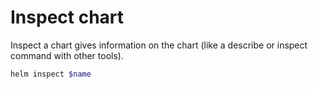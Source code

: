 # Inspect chart
Inspect a chart gives information on the chart
(like a describe or inspect command with other tools).

``` sh
helm inspect $name
```

